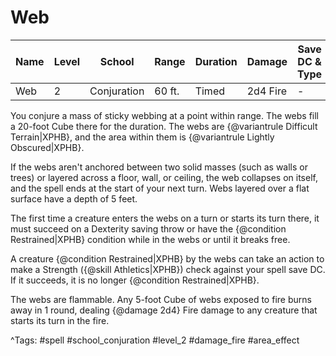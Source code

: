# Web

| Name | Level | School | Range | Duration | Damage | Save DC & Type |
|------|-------|--------|-------|----------|--------|----------------|
| Web | 2 | Conjuration | 60 ft. | Timed | 2d4 Fire | - |

You conjure a mass of sticky webbing at a point within range. The webs fill a 20-foot Cube there for the duration. The webs are {@variantrule Difficult Terrain|XPHB}, and the area within them is {@variantrule Lightly Obscured|XPHB}.

If the webs aren't anchored between two solid masses (such as walls or trees) or layered across a floor, wall, or ceiling, the web collapses on itself, and the spell ends at the start of your next turn. Webs layered over a flat surface have a depth of 5 feet.

The first time a creature enters the webs on a turn or starts its turn there, it must succeed on a Dexterity saving throw or have the {@condition Restrained|XPHB} condition while in the webs or until it breaks free.

A creature {@condition Restrained|XPHB} by the webs can take an action to make a Strength ({@skill Athletics|XPHB}) check against your spell save DC. If it succeeds, it is no longer {@condition Restrained|XPHB}.

The webs are flammable. Any 5-foot Cube of webs exposed to fire burns away in 1 round, dealing {@damage 2d4} Fire damage to any creature that starts its turn in the fire.

^Tags: #spell #school_conjuration #level_2 #damage_fire #area_effect